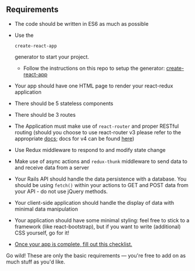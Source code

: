 ## Requirements

- The code should be written in ES6 as much as possible

- Use the

  ```
  create-react-app
  ```

  generator to start your project.

  - Follow the instructions on this repo to setup the generator: [create-react-app](https://github.com/facebookincubator/create-react-app)

- Your app should have one HTML page to render your react-redux application

- There should be 5 stateless components

- There should be 3 routes

- The Application must make use of `react-router` and proper RESTful routing (should you choose to use react-router v3 please refer to the appropriate [docs](https://github.com/ReactTraining/react-router/tree/v3/docs); docs for v4 can be found [here](https://reacttraining.com/react-router/web/guides/quick-start))

- Use Redux middleware to respond to and modify state change

- Make use of async actions and `redux-thunk` middleware to send data to and receive data from a server

- Your Rails API should handle the data persistence with a database. You should be using `fetch()` within your actions to GET and POST data from your API - do not use jQuery methods.

- Your client-side application should handle the display of data with minimal data manipulation

- Your application should have some minimal styling: feel free to stick to a framework (like react-bootstrap), but if you want to write (additional) CSS yourself, go for it!

- [Once your app is complete, fill out this checklist.](https://goo.gl/forms/ULtKsxuzWomvXuTk2)

Go wild! These are only the basic requirements — you're free to add on as much stuff as you'd like.